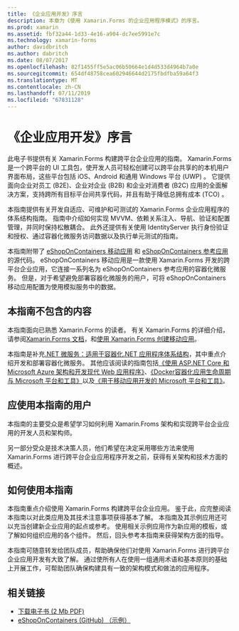 ```yaml
---
title: 《企业应用开发》序言
description: 本章为《使用 Xamarin.Forms 的企业应用程序模式》的序言。
ms.prod: xamarin
ms.assetid: fbf32a44-1d33-4e16-a904-dc7ee5991e7c
ms.technology: xamarin-forms
author: davidbritch
ms.author: dabritch
ms.date: 08/07/2017
ms.openlocfilehash: 82f1455ff5e5ac06b50664e1d4d533d4964b7a0e
ms.sourcegitcommit: 654df48758cea602946644d2175fbdfba59a64f3
ms.translationtype: MT
ms.contentlocale: zh-CN
ms.lasthandoff: 07/11/2019
ms.locfileid: "67831128"
---
```

# <a name="preface-to-enterprise-app-development"></a>《企业应用开发》序言

此电子书提供有关 Xamarin.Forms 构建跨平台企业应用的指南。 Xamarin.Forms 是一个跨平台的 UI 工具包，使开发人员可轻松创建可以跨平台共享的的本机用户界面布局，这些平台包括 iOS、Android 和通用 Windows 平台 (UWP) 。 它提供面向企业对员工 (B2E)、企业对企业 (B2B) 和企业对消费者 (B2C) 应用的全面解决方案，支持跨所有目标平台间共享代码，并且有助于降低总拥有成本 (TCO) 。

本指南提供有关开发自适应、可维护和可测试的 Xamarin.Forms 企业应用程序的体系结构指南。 指南中介绍如何实现 MVVM、依赖关系注入、导航、验证和配置管理，并同时保持松散耦合。 此外还提供有关使用 IdentityServer 执行身份验证和授权、通过容器化微服务访问数据以及执行单元测试的指南。

本指南附带了 [eShopOnContainers 移动应用](https://github.com/dotnet-architecture/eShopOnContainers/tree/master/src/Mobile) 和 [eShopOnContainers 参考应用](https://github.com/dotnet-architecture/eShopOnContainers) 的源代码。 eShopOnContainers 移动应用是一款使用 Xamarin.Forms 开发的跨平台企业应用，它连接一系列名为 eShopOnContainers 参考应用的容器化微服务。 但是，对于希望避免部署容器化微服务的用户，可将 eShopOnContainers 移动应用配置为使用模拟服务中的数据。

## <a name="whats-left-out-of-this-guides-scope"></a>本指南不包含的内容

本指南面向已熟悉 Xamarin.Forms 的读者。 有关 Xamarin.Forms 的详细介绍，请参阅[Xamarin.Forms 文档](~/xamarin-forms/index.yml)，和[使用 Xamarin.Forms 创建移动应用](https://aka.ms/xamebook)。

本指南是补充[.NET 微服务：适用于容器化.NET 应用程序体系结构](https://aka.ms/microservicesebook)，其中重点介绍开发和部署容器化微服务。 其他应该阅读的指南包括[《使用 ASP.NET Core 和 Microsoft Azure 架构和开发现代 Web 应用程序》](https://aka.ms/WebAppEbook)、[《Docker容器化应用生命周期与 Microsoft 平台和工具》](https://aka.ms/dockerlifecycleebook)以及[《用于移动应用开发的 Microsoft 平台和工具》](https://aka.ms/MobAppDev/StndPDF)。

## <a name="who-should-use-this-guide"></a>应使用本指南的用户

本指南的主要受众是希望学习如何利用 Xamarin.Froms 架构和实现跨平台企业应用的开发人员和架构师。

另一部分受众是技术决策人员，他们希望在决定采用哪些方法来使用 Xamarin.Forms 进行跨平台企业应用程序开发之前，获得有关架构和技术方面的概述。

## <a name="how-to-use-this-guide"></a>如何使用本指南

本指南重点介绍使用 Xamarin.Forms 构建跨平台企业应用。 鉴于此，应完整阅读本指南以对此类应用及其技术注意事项获得基本了解。 本指南及其示例应用还可以充当创建新企业应用的起点或参考。 使用相关示例应用作为新应用的模板，或了解如何组织应用的各个组件。 然后，回头参考本指南来获得架构方面的指导。

本指南可随意转发给团队成员，帮助确保他们对使用 Xamarin.Forms 进行跨平台企业应用开发有大致了解。 通过使所有人在使用一组通用术语和基本原则的基础上开展工作，可帮助团队确保构建具有一致的架构模式和做法的应用程序。


## <a name="related-links"></a>相关链接

- [下载电子书 (2 Mb PDF)](https://aka.ms/xamarinpatternsebook)
- [eShopOnContainers (GitHub) （示例）](https://github.com/dotnet-architecture/eShopOnContainers)
